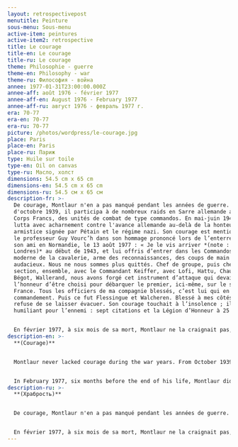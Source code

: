 ```yaml
---
layout: retrospectivepost
menutitle: Peinture
sous-menu: Sous-menu
active-item: peintures
active-item2: retrospective
title: Le courage
title-en: Le courage
title-ru: Le courage
theme: Philosophie - guerre
theme-en: Philosophy - war
theme-ru: Философия - война
annee: 1977-01-31T23:00:00.000Z
annee-aff: août 1976 - février 1977
annee-aff-en: August 1976 - February 1977
annee-aff-ru: август 1976 - февраль 1977 г.
era: 70-77
era-en: 70-77
era-ru: 70-77
picture: /photos/wordpress/le-courage.jpg
place: Paris
place-en: Paris
place-ru: Париж
type: Huile sur toile
type-en: Oil on canvas
type-ru: Масло, холст
dimensions: 54.5 cm x 65 cm
dimensions-en: 54.5 cm x 65 cm
dimensions-ru: 54.5 см x 65 см
description-fr: >-
  De courage, Montlaur n'en a pas manqué pendant les années de guerre. À partir
  d'octobre 1939, il participa à de nombreux raids en Sarre allemande avec les
  Corps Francs, des unités de combat de type commandos. En mai-juin 1940, il
  lutta avec acharnement contre l'avance allemande au-delà de la honteuse
  armistice signée par Pétain et le régime nazi. Son courage est mentionné par
  le professeur Guy Vourc’h dans son hommage prononcé lors de l’enterrement de
  son ami en Normandie, le 13 août 1977 : « Je le vis arriver *(note : à
  Londres)* au début de 1943, et lui offris d’entrer dans les Commandos, version
  moderne de la cavalerie, arme des reconnaissances, des coups de main
  audacieux. Nous ne nous sommes plus quittés. Chef de groupe, puis chef de
  section, ensemble, avec le Commandant Keiffer, avec Lofi, Hattu, Chausse,
  Bégot, Wallerand, nous avons forgé cet instrument d’attaque qui devait avoir
  l’honneur d’être choisi pour débarquer le premier, ici-même, sur le sol de
  France. Tous les officiers de ma compagnie blessés, c’est lui qui en prit le
  commandement. Puis ce fut Flessingue et Walcheren. Blessé à mes côtés, il
  refuse de se laisser évacuer. Son courage touchait à l’insolence ; il était
  humiliant pour l’ennemi : sept citations et la Légion d’Honneur à 25 ans.  »


  En février 1977, à six mois de sa mort, Montlaur ne la craignait pas, celle-là, si proche de lui depuis si longtemps.
description-en: >-
  **(Courage)**


  Montlaur never lacked courage during the war years. From October 1939, he fought with the "Corps Francs" - commando-type units - and carried-out numerous raids in the Saar region, on the other side of the German border. In May-June 1940, he fought fiercely against the German troops that were storming through France, he fought well after the shameful armistice signed by Pétain and the Nazi regime. His courage is mentioned by Professor Guy Vourc’h in his tribute to his friend at his funeral in Normandy, on August 13, 1977: “I saw him when he arrived early 1943 *(note: in London)*. I offered him the chance to join the Commandos which were the modern equivalent of cavalry, an arm used for reconnaissance and lightly armed bold raids. From that time onward, we were always together. First as group leaders, then as section leaders, training together with Commandant Kieffer, Lofi, Hattu, Chausse, Bégot, and Wallerand, we built up together an instrument of attack, which had the honor of being chosen as first to land, here, on our native soil of France. When all the officers of my company were wounded, it was Guy de Montlaur who took over in command. Later, at Flushing and Walcheren, wounded as he was near me, he refused to be evacuated. His courage was close to insolence; he was not just fighting but humiliating the enemy: by the age of 25 he had received seven citations for valor in battle and the French Légion d’Honneur.”


  In February 1977, six months before the end of his life, Montlaur did not fear death which had been his intimate companion for so many years.
description-ru: >-
  **(Храбрость)**


  De courage, Montlaur n'en a pas manqué pendant les années de guerre. À partir d'octobre 1939, il participa à de nombreux raids en Sarre allemande avec les Corps Francs, des unités de combat de type commandos. En mai-juin 1940, il lutta avec acharnement contre l'avance allemande au-delà de la honteuse armistice signée par Pétain et le régime nazi. Son courage est mentionné par le professeur Guy Vourc’h dans son hommage prononcé lors de l’enterrement de son ami le 13 août 1977 : «Я увиделся с ним в начале 1943 года *(примечание: в лондон)* и предложил ему присоединиться к Британским коммандос, бывшими тогда современным аналогом кавалерии, вооруженными, как разведка, для быстрых вылазок. С этого времени мы практически всегда были вместе. Сначала как командиры отделений, затем взводов, оттачивая военное мастерство бок о бок с Кифером, Лофи, Атту, Шоссом, Бего, Валлераном, мы превратили наши подразделения в настоящее орудие атаки, и были удостоены высокой чести первыми высадиться на родную землю Франции. Когда все офицеры нашего подразделения были ранены, именно Ги де Монлор взял командование на себя. А позже, раненный под Флиссингеном на Валхерене, он отказался покинуть поле боя. Его отвага была сродни вызову, он не просто сражался, он унижал своим презрением врага. Он был удостоен семи упоминаний в числе особо отличившихся и получил Орден Почетного легиона в возрасте 25 лет».


  En février 1977, à six mois de sa mort, Montlaur ne la craignait pas, celle-là, si proche de lui depuis si longtemps.
---
```

